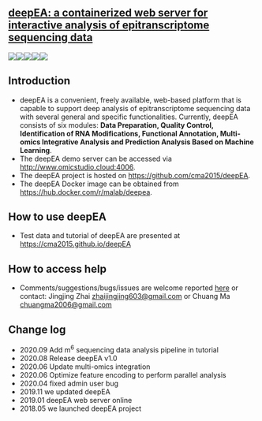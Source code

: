 ## [deepEA: a containerized web server for interactive analysis of epitranscriptome sequencing data](https://cma2015.github.io/deepEA)

<a href="http://www.omicstudio.cloud:4006/" target="_blank"><img src="https://img.shields.io/badge/Web_server-ready-red.svg"></a><a href="https://hub.docker.com/r/malab/deepea" target="_blank"><img src="https://img.shields.io/badge/Docker_image-ready-red.svg" target="_blank"></a><a href="https://hub.docker.com/r/malab/deepea" target="_blank"><img src="https://img.shields.io/docker/pulls/malab/deepea"></a><a href="https://github.com/cma2015/deepEA" target="_blank"><img src="https://img.shields.io/badge/Source_code-support-blue.svg"></a><a href="http://www.omicstudio.cloud:4006/static/test_data.zip" target="_blank"><img src="https://img.shields.io/badge/Test_data-support-blue.svg"></a>

## Introduction
- deepEA is a convenient, freely available, web-based platform that is capable to support deep analysis of epitranscriptome sequencing data with several general and specific functionalities. Currently, deepEA consists of six modules: **Data Preparation, Quality Control, Identification of RNA Modifications, Functional Annotation, Multi-omics Integrative Analysis and Prediction Analysis Based on Machine Learning**. 
- The deepEA demo server can be accessed via http://www.omicstudio.cloud:4006.
- The deepEA project is hosted on https://github.com/cma2015/deepEA.
- The deepEA Docker image can be obtained from https://hub.docker.com/r/malab/deepea.

## How to use deepEA
- Test data and tutorial of deepEA are presented at https://cma2015.github.io/deepEA

## How to access help
* Comments/suggestions/bugs/issues are welcome reported [here](https://github.com/cma2015/deepEA/issues) or contact: Jingjing Zhai zhaijingjing603@gmail.com or Chuang Ma chuangma2006@gmail.com

## Change log
- 2020.09 Add m<sup>6</sup> sequencing data analysis pipeline in tutorial
- 2020.08 Release deepEA v1.0
- 2020.06 Update multi-omics integration
- 2020.06 Optimize feature encoding to perform parallel analysis
- 2020.04 fixed admin user bug
- 2019.11 we updated deepEA
- 2019.01 deepEA web server online
- 2018.05 we launched deepEA project

